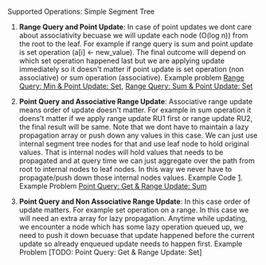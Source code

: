 Supported Operations:
Simple Segment Tree
1. **Range Query and Point Update**: In case of point updates we dont care about associativity becuase we will update each node (O(log n)) from the root to the leaf. For example if range query is sum and point update is set operation (a[i] <- new_value). The final outcome will depend on which set operation happened last but we are applying update immediately so it doesn't matter if point update is set operation (non associative) or sum operation (associative). Example problem [Range Query: Min & Point Update: Set](https://codeforces.com/edu/course/2/lesson/4/1/practice/contest/273169/problem/B), [Range Query: Sum & Point Update: Set](https://codeforces.com/edu/course/2/lesson/4/1/practice/contest/273169/problem/A)

2. **Point Query and Associative Range Update**: Associative range update means order of update doesn't matter. For example in sum operation it doens't matter if we apply range update RU1 first or range update RU2, the final result will be same. Note that we dont have to maintain a lazy propagation array or push down any values in this case. We can just use internal segment tree nodes for that and use leaf node to hold original values. That is internal nodes will hold values that needs to be propagated and at query time we can just aggregate over the path from root to internal nodes to leaf nodes. In this way we never have to propagate/push down those internal nodes values. Example Code [1](https://github.com/saurabh060792/comp-prog/blob/main/Algorithms/Range%20Queries/Segment%20Tree/iterative_point_queries_simple_range_updates.cpp). Example Problem [Point Query: Get & Range Update: Sum](https://cses.fi/problemset/task/1651)

3. **Point Query and Non Associative Range Update**: In this case order of update matters. For example set operation on a range. In this case we will need an extra array for lazy propagation. Anytime while updating, we encounter a node which has some lazy operation queued up, we need to push it down becuase that update happened before the current update so already enqueued update needs to happen first. Example Problem [TODO: Point Query: Get & Range Update: Set]
